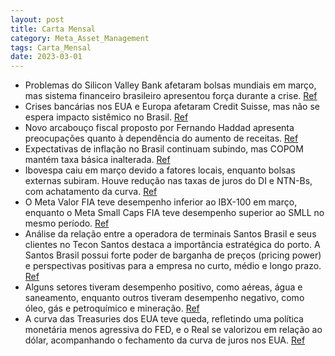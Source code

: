 ```yaml
---
layout: post
title: Carta Mensal
category: Meta_Asset_Management
tags: Carta_Mensal
date: 2023-03-01
---
```


- Problemas do Silicon Valley Bank afetaram bolsas mundiais em março, mas sistema financeiro brasileiro apresentou força durante a crise.
<a href="#" onclick="search_on_pdf('Performance dos indicadores mundiais de bolsa entre 09/03 e 31/03: - Nasdaq: +8,7% - DAX: -0,2% -')">Ref</a>
- Crises bancárias nos EUA e Europa afetaram Credit Suisse, mas não se espera impacto sistêmico no Brasil.
<a href="#" onclick="search_on_pdf('No caso dos EUA, é pouco provável que tal crise no setor bancário seja sistêmica, como ocorreu em 2')">Ref</a>
- Novo arcabouço fiscal proposto por Fernando Haddad apresenta preocupações quanto à dependência do aumento de receitas.
<a href="#" onclick="search_on_pdf('que não; mas os primeiros sinais de que o próprio ministro reconhece de que precisa de R$ 150 bilhõ')">Ref</a>
- Expectativas de inflação no Brasil continuam subindo, mas COPOM mantém taxa básica inalterada.
<a href="#" onclick="search_on_pdf('expectativas para o IPCA, sucessivamente, não param de subir. Março não foi uma exceção: - Expecta')">Ref</a>
- Ibovespa caiu em março devido a fatores locais, enquanto bolsas externas subiram. Houve redução nas taxas de juros do DI e NTN-Bs, com achatamento da curva.
<a href="#" onclick="search_on_pdf('assustou os mercados. Todas as bolsas mundiais sofreram, em um primeiro momento, com a maior aversã')">Ref</a>
- O Meta Valor FIA teve desempenho inferior ao IBX-100 em março, enquanto o Meta Small Caps FIA teve desempenho superior ao SMLL no mesmo período.
<a href="#" onclick="search_on_pdf('e, negativo, para os segmentos de frigoríficos e tecnologia.  CARTEIRA META VALOR O Meta Valor FI')">Ref</a>
- Análise da relação entre a operadora de terminais Santos Brasil e seus clientes no Tecon Santos destaca a importância estratégica do porto. A Santos Brasil possui forte poder de barganha de preços (pricing power) e perspectivas positivas para a empresa no curto, médio e longo prazo.
<a href="#" onclick="search_on_pdf('consideramos a companhia um “porto seguro” de nosso portfólio, com forte crescimento de EBITDA nos ')">Ref</a>
- Alguns setores tiveram desempenho positivo, como aéreas, água e saneamento, enquanto outros tiveram desempenho negativo, como óleo, gás e petroquímico e mineração.
<a href="#" onclick="search_on_pdf('papéis puxados pelas expectativas de privatização. Cite-se Copasa (+18%) e Sanepar (+6%),  Menção ')">Ref</a>
- A curva das Treasuries dos EUA teve queda, refletindo uma política monetária menos agressiva do FED, e o Real se valorizou em relação ao dólar, acompanhando o fechamento da curva de juros nos EUA.
<a href="#" onclick="search_on_pdf('monetária menos agressiva do FED.   No mercado de câmbio, o Brasil seguiu, em março, a mesma tendên')">Ref</a>

